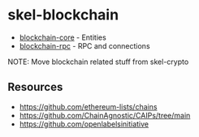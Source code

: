 # skel-blockchain

- [blockchain-core](blockchain-core) - Entities
- [blockchain-rpc](blockchain-rpc) - RPC and connections

NOTE: Move blockchain related stuff from skel-crypto

## Resources

- https://github.com/ethereum-lists/chains
- https://github.com/ChainAgnostic/CAIPs/tree/main
- https://github.com/openlabelsinitiative